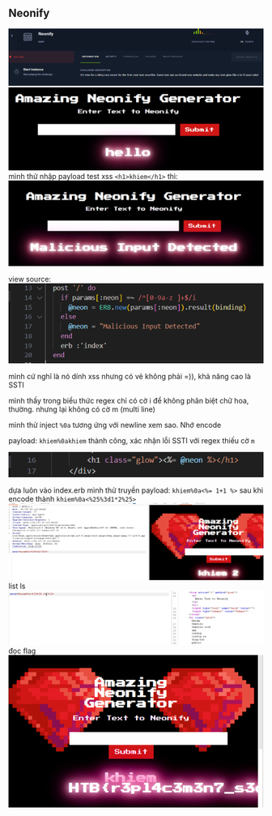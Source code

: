 ## Neonify
![image](../img/8.1.png)
![image](../img/8.2.png)
mình thử nhập payload test xss `<h1>khiem</h1>` thì:
![image](../img/8.3.png)

view source:
![image](../img/8.4.png)

mình cứ nghĩ là nó dính xss nhưng có vẻ không phải =)), khả năng cao là SSTI

mình thấy trong biểu thức regex chỉ có cờ i để không phân biệt chữ hoa, thường. nhưng lại không có cờ m (multi line)

mình thử inject `%0a` tương ứng với newline xem sao. Nhớ encode

payload: `khiem%0akhiem` thành công, xác nhận lỗi SSTI với regex thiếu cờ `m`

![image](../img/8.5.png)

dựa luôn vào index.erb mình thử truyền payload: `khiem%0a<%= 1+1 %>` sau khi encode thành `khiem%0a<%25%3d1*2%25>`
![image](../img/8.6.png)
list ls
![image](../img/8.7.png)
đọc flag
![image](../img/8.8.png)

